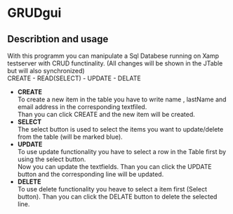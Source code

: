 # GRUDgui

## Describtion and usage

With this programm you can manipulate a Sql Databese running on Xamp testserver with CRUD functinality.
(All changes will be shown in the JTable but will also synchronized)
<br> CREATE - READ(SELECT) - UPDATE - DELATE

<ul>
  <li>
    <strong>CREATE</strong><br>
    To create a new item in the table you have to write name , lastName and email address in the corresponding textfiled. <br>
    Than you can click CREATE and the new item will be created.
   
  </li>
  
  <li>
  <strong>SELECT</strong><br>
   The select button is used to select the items you want to update/delete from the table (will be marked blue).<br>
  </li>
  
  <li>
    <strong>UPDATE</strong><br>
    To use update functionality you have to select a row in the Table first by using the select button. <br>
    Now you can update the textfields. Than you can click the UPDATE button and the corresponding line will be updated.<br>
  </li>
  
  <li>
    <strong>DELETE</strong><br>
    To use delete functionality you heave to select a item first (Select button). 
    Than you can click the DELATE button to delete the selected line.<br>
  </li>
  
<ul>

  

